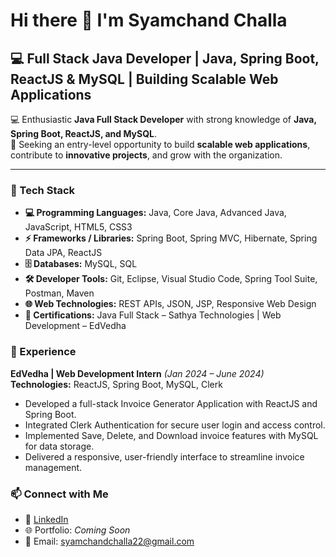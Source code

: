 # Hi there 👋 I'm Syamchand Challa   

## 💻 Full Stack Java Developer | Java, Spring Boot, ReactJS & MySQL | Building Scalable Web Applications


💻 Enthusiastic **Java Full Stack Developer** with strong knowledge of **Java, Spring Boot, ReactJS, and MySQL**.  
🚀 Seeking an entry-level opportunity to build **scalable web applications**, contribute to **innovative projects**, and grow with the organization.  


---

### 🔧 Tech Stack  

- **💻 Programming Languages:** Java, Core Java, Advanced Java, JavaScript, HTML5, CSS3  
- **⚡ Frameworks / Libraries:** Spring Boot, Spring MVC, Hibernate, Spring Data JPA, ReactJS  
- **🗄 Databases:** MySQL, SQL  
- **🛠 Developer Tools:** Git, Eclipse, Visual Studio Code, Spring Tool Suite, Postman, Maven  
- **🌐 Web Technologies:** REST APIs, JSON, JSP, Responsive Web Design  
- **📜 Certifications:** Java Full Stack – Sathya Technologies | Web Development – EdVedha 

### 💼 Experience  

**EdVedha | Web Development Intern** *(Jan 2024 – June 2024)*  
**Technologies:** ReactJS, Spring Boot, MySQL, Clerk  
- Developed a full-stack Invoice Generator Application with ReactJS and Spring Boot.  
- Integrated Clerk Authentication for secure user login and access control.  
- Implemented Save, Delete, and Download invoice features with MySQL for data storage.  
- Delivered a responsive, user-friendly interface to streamline invoice management.



### 📫 Connect with Me  

- 💼 [LinkedIn](www.linkedin.com/in/syamchand-challa)  
- 🌐 Portfolio: *Coming Soon*  
- 📧 Email: syamchandchalla22@gmail.com  
